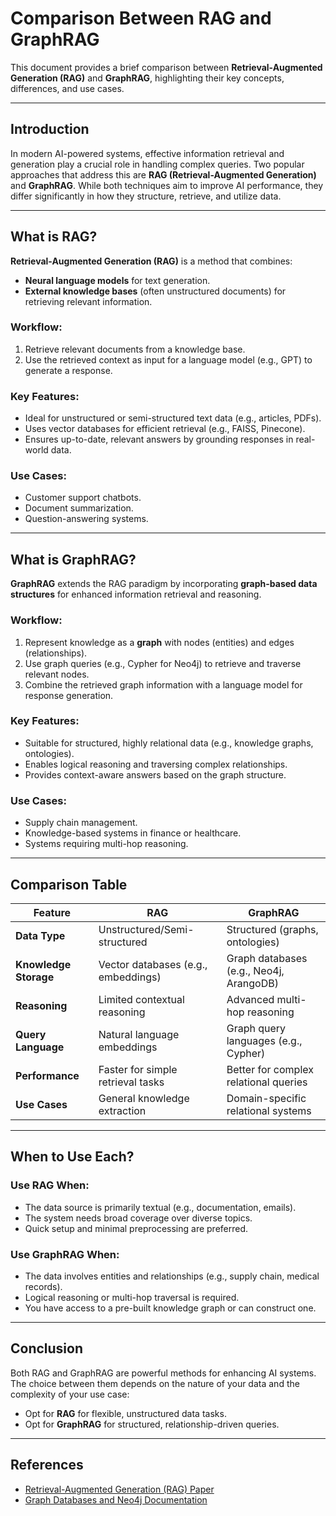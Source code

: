 # Comparison Between RAG and GraphRAG

This document provides a brief comparison between **Retrieval-Augmented Generation (RAG)** and **GraphRAG**, highlighting their key concepts, differences, and use cases.

---

## Introduction

In modern AI-powered systems, effective information retrieval and generation play a crucial role in handling complex queries. Two popular approaches that address this are **RAG (Retrieval-Augmented Generation)** and **GraphRAG**. While both techniques aim to improve AI performance, they differ significantly in how they structure, retrieve, and utilize data.

---

## What is RAG?

**Retrieval-Augmented Generation (RAG)** is a method that combines:
- **Neural language models** for text generation.
- **External knowledge bases** (often unstructured documents) for retrieving relevant information.

### Workflow:
1. Retrieve relevant documents from a knowledge base.
2. Use the retrieved context as input for a language model (e.g., GPT) to generate a response.

### Key Features:
- Ideal for unstructured or semi-structured text data (e.g., articles, PDFs).
- Uses vector databases for efficient retrieval (e.g., FAISS, Pinecone).
- Ensures up-to-date, relevant answers by grounding responses in real-world data.

### Use Cases:
- Customer support chatbots.
- Document summarization.
- Question-answering systems.

---

## What is GraphRAG?

**GraphRAG** extends the RAG paradigm by incorporating **graph-based data structures** for enhanced information retrieval and reasoning. 

### Workflow:
1. Represent knowledge as a **graph** with nodes (entities) and edges (relationships).
2. Use graph queries (e.g., Cypher for Neo4j) to retrieve and traverse relevant nodes.
3. Combine the retrieved graph information with a language model for response generation.

### Key Features:
- Suitable for structured, highly relational data (e.g., knowledge graphs, ontologies).
- Enables logical reasoning and traversing complex relationships.
- Provides context-aware answers based on the graph structure.

### Use Cases:
- Supply chain management.
- Knowledge-based systems in finance or healthcare.
- Systems requiring multi-hop reasoning.

---

## Comparison Table

| Feature                | RAG                                     | GraphRAG                                 |
|------------------------|-----------------------------------------|-----------------------------------------|
| **Data Type**          | Unstructured/Semi-structured           | Structured (graphs, ontologies)         |
| **Knowledge Storage**  | Vector databases (e.g., embeddings)    | Graph databases (e.g., Neo4j, ArangoDB) |
| **Reasoning**          | Limited contextual reasoning           | Advanced multi-hop reasoning            |
| **Query Language**     | Natural language embeddings            | Graph query languages (e.g., Cypher)    |
| **Performance**        | Faster for simple retrieval tasks      | Better for complex relational queries   |
| **Use Cases**          | General knowledge extraction           | Domain-specific relational systems      |

---

## When to Use Each?

### Use **RAG** When:
- The data source is primarily textual (e.g., documentation, emails).
- The system needs broad coverage over diverse topics.
- Quick setup and minimal preprocessing are preferred.

### Use **GraphRAG** When:
- The data involves entities and relationships (e.g., supply chain, medical records).
- Logical reasoning or multi-hop traversal is required.
- You have access to a pre-built knowledge graph or can construct one.

---

## Conclusion

Both RAG and GraphRAG are powerful methods for enhancing AI systems. The choice between them depends on the nature of your data and the complexity of your use case:
- Opt for **RAG** for flexible, unstructured data tasks.
- Opt for **GraphRAG** for structured, relationship-driven queries.

---

## References

- [Retrieval-Augmented Generation (RAG) Paper](https://arxiv.org/abs/2005.11401)
- [Graph Databases and Neo4j Documentation](https://neo4j.com/docs/)

